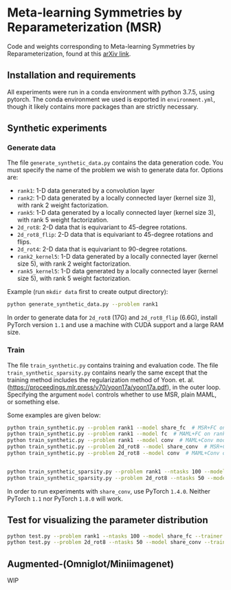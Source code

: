 # Meta-learning Symmetries by Reparameterization (MSR)
Code and weights corresponding to Meta-learning Symmetries by Reparameterization, found at this [arXiv link](https://arxiv.org/abs/2007.02933).

## Installation and requirements
All experiments were run in a conda environment with python 3.7.5, using pytorch. The conda environment we used is exported in `environment.yml`, though it likely contains more packages than are strictly necessary.

## Synthetic experiments

### Generate data
The file `generate_synthetic_data.py` contains the data generation code.
You must specify the name of the problem we wish to generate data for. Options are:
* `rank1`: 1-D data generated by a convolution layer
* `rank2`: 1-D data generated by a locally connected layer (kernel size 3), with rank 2 weight factorization.
* `rank5`: 1-D data generated by a locally connected layer (kernel size 3), with rank 5 weight factorization.
* `2d_rot8`: 2-D data that is equivariant to 45-degree rotations.
* `2d_rot8_flip`: 2-D data that is equivariant to 45-degree rotations and flips.
* `2d_rot4`: 2-D data that is equivariant to 90-degree rotations.
* `rank2_kernel5`: 1-D data generated by a locally connected layer (kernel size 5), with rank 2 weight factorization.
* `rank5_kernel5`: 1-D data generated by a locally connected layer (kernel size 5), with rank 5 weight factorization.

Example (run `mkdir data` first to create output directory):
```sh
python generate_synthetic_data.py --problem rank1
```

In order to generate data for `2d_rot8` (17G) and `2d_rot8_flip` (6.6G), install PyTorch version `1.1` and use a machine with CUDA support and a large RAM size. 

### Train
The file `train_synthetic.py` contains training and evaluation code. 
The file `train_synthetic_sparsity.py` contains nearly the same except that the training method includes the regularization method of Yoon. et. al. (https://proceedings.mlr.press/v70/yoon17a/yoon17a.pdf), in the outer loop.
Specifying the argument `model` controls whether to use MSR, plain MAML, or something else.

Some examples are given below:
```sh
python train_synthetic.py --problem rank1 --model share_fc  # MSR+FC on rank1 problem.
python train_synthetic.py --problem rank1 --model fc  # MAML+FC on rank1 problem.
python train_synthetic.py --problem rank1 --model conv  # MAML+Conv model on rank1 problem.
python train_synthetic.py --problem 2d_rot8 --model share_conv  # MSR+Conv on 2d_rot8 problem.
python train_synthetic.py --problem 2d_rot8 --model conv  # MAML+Conv on 2d_rot8 problem.


python train_synthetic_sparsity.py --problem rank1 --ntasks 100 --model share_fc  # MSR+FC+regularization on rank1 problem with 100 tasks.
python train_synthetic_sparsity.py --problem 2d_rot8 --ntasks 50 --model share_conv  # MSR+Conv+regularization on 2d_rot8 problem with 50 tasks.
```

In order to run experiments with `share_conv`, use PyTorch `1.4.0`. Neither PyTorch `1.1` nor PyTorch `1.8.0` will work. 

## Test for visualizing the parameter distribution
```sh
python test.py --problem rank1 --ntasks 100 --model share_fc --trainer sparsity  # MSR+FC+regularization on rank1 problem with 100 tasks.
python test.py --problem 2d_rot8 --ntasks 50 --model share_conv --trainer sparsity # MSR+Conv+regularization on 2d_rot8 problem with 50 tasks.
```

## Augmented-(Omniglot/Miniimagenet)

WIP
